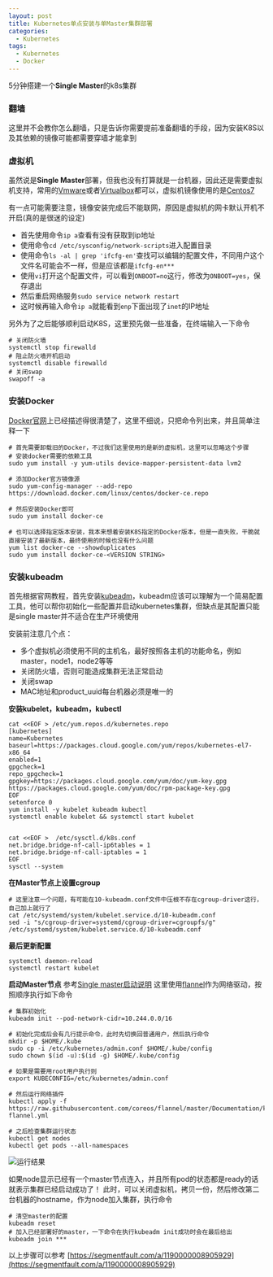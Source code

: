 ```yaml
---
layout: post
title: Kubernetes单点安装与单Master集群部署
categories:
  - Kubernetes
tags:
  - Kubernetes
  - Docker
---
```


5分钟搭建一个**Single Master**的k8s集群

### 翻墙
这里并不会教你怎么翻墙，只是告诉你需要提前准备翻墙的手段，因为安装K8S以及其依赖的镜像可能都需要穿墙才能拿到

### 虚拟机
虽然说是**Single Master**部署，但我也没有打算就是一台机器，因此还是需要虚拟机支持，常用的[Vmware](https://www.vmware.com/cn/products/workstation-pro.html)或者[Virtualbox](https://www.virtualbox.org/)都可以，虚拟机镜像使用的是[Centos7](https://www.centos.org/download/)

有一点可能需要注意，镜像安装完成后不能联网，原因是虚拟机的网卡默认开机不开启(真的是很迷的设定)

- 首先使用命令`ip a`查看有没有获取到ip地址
- 使用命令`cd /etc/sysconfig/network-scripts`进入配置目录
- 使用命令`ls -al | grep 'ifcfg-en'`查找可以编辑的配置文件，不同用户这个文件名可能会不一样，但是应该都是`ifcfg-en***`
- 使用`vi`打开这个配置文件，可以看到`ONBOOT=no`这行，修改为`ONBOOT=yes`，保存退出
- 然后重启网络服务`sudo service network restart`
- 这时候再输入命令`ip a`就能看到`enp`下面出现了`inet`的IP地址

另外为了之后能够顺利启动K8S，这里预先做一些准备，在终端输入一下命令
```
# 关闭防火墙
systemctl stop firewalld
# 阻止防火墙开机启动
systemctl disable firewalld
# 关闭swap
swapoff -a
```

### 安装Docker
[Docker官网](https://docs.docker.com/install/linux/docker-ce/centos/)上已经描述得很清楚了，这里不细说，只把命令列出来，并且简单注释一下
```
# 首先需要卸载旧的Docker，不过我们这里使用的是新的虚拟机，这里可以忽略这个步骤
# 安装docker需要的依赖工具
sudo yum install -y yum-utils device-mapper-persistent-data lvm2

# 添加Docker官方镜像源
sudo yum-config-manager --add-repo https://download.docker.com/linux/centos/docker-ce.repo

# 然后安装Docker即可
sudo yum install docker-ce

# 也可以选择指定版本安装，我本来想着安装K8S指定的Docker版本，但是一直失败，干脆就直接安装了最新版本，最终使用的时候也没有什么问题
yum list docker-ce --showduplicates
sudo yum install docker-ce-<VERSION STRING>
```

### 安装kubeadm
首先根据官网教程，首先安装[kubeadm](https://kubernetes.io/docs/tasks/tools/install-kubeadm/)，kubeadm应该可以理解为一个简易配置工具，他可以帮你初始化一些配置并启动kubernetes集群，但缺点是其配置只能是single master并不适合在生产环境使用

安装前注意几个点：
- 多个虚拟机必须使用不同的主机名，最好按照各主机的功能命名，例如master，node1，node2等等
- 关闭防火墙，否则可能造成集群无法正常启动
- 关闭swap
- MAC地址和product_uuid每台机器必须是唯一的

**安装kubelet，kubeadm，kubectl**
```
cat <<EOF > /etc/yum.repos.d/kubernetes.repo
[kubernetes]
name=Kubernetes
baseurl=https://packages.cloud.google.com/yum/repos/kubernetes-el7-x86_64
enabled=1
gpgcheck=1
repo_gpgcheck=1
gpgkey=https://packages.cloud.google.com/yum/doc/yum-key.gpg https://packages.cloud.google.com/yum/doc/rpm-package-key.gpg
EOF
setenforce 0
yum install -y kubelet kubeadm kubectl
systemctl enable kubelet && systemctl start kubelet


cat <<EOF >  /etc/sysctl.d/k8s.conf
net.bridge.bridge-nf-call-ip6tables = 1
net.bridge.bridge-nf-call-iptables = 1
EOF
sysctl --system
```

**在Master节点上设置cgroup**
```
# 这里注意一个问题，有可能在10-kubeadm.conf文件中压根不存在cgroup-driver这行，自己加上就行了
cat /etc/systemd/system/kubelet.service.d/10-kubeadm.conf
sed -i "s/cgroup-driver=systemd/cgroup-driver=cgroupfs/g" /etc/systemd/system/kubelet.service.d/10-kubeadm.conf
```

**最后更新配置**
```
systemctl daemon-reload
systemctl restart kubelet
```

**启动Master节点**
参考[Single master启动说明](https://kubernetes.io/docs/setup/independent/create-cluster-kubeadm/)
这里使用[flannel](https://github.com/coreos/flannel/blob/master/Documentation/kubernetes.md)作为网络驱动，按照顺序执行如下命令
```
# 集群初始化
kubeadm init --pod-network-cidr=10.244.0.0/16

# 初始化完成后会有几行提示命令，此时先切换回普通用户，然后执行命令
mkdir -p $HOME/.kube
sudo cp -i /etc/kubernetes/admin.conf $HOME/.kube/config
sudo chown $(id -u):$(id -g) $HOME/.kube/config

# 如果是需要用root用户执行则
export KUBECONFIG=/etc/kubernetes/admin.conf

# 然后运行网络插件
kubectl apply -f https://raw.githubusercontent.com/coreos/flannel/master/Documentation/kube-flannel.yml

# 之后检查集群运行状态
kubectl get nodes
kubectl get pods --all-namespaces
```
![运行结果](https://s1.ax1x.com/2018/07/09/Pm4Iv4.png "运行结果")

如果node显示已经有一个master节点连入，并且所有pod的状态都是ready的话就表示集群已经启动成功了！
此时，可以关闭虚拟机，拷贝一份，然后修改第二台机器的hostname，作为node加入集群，执行命令
```
# 清空master的配置
kubeadm reset
# 加入已经部署好的master，一下命令在执行kubeadm init成功时会在最后给出
kubeadm join ***
```

以上步骤可以参考 [https://segmentfault.com/a/1190000008905929](https://segmentfault.com/a/1190000008905929)